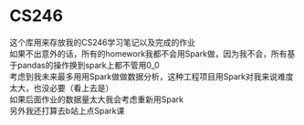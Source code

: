# CS246
这个库用来存放我的CS246学习笔记以及完成的作业  
如果不出意外的话，所有的homework我都不会用Spark做，因为我不会，所有基于pandas的操作换到spark上都不管用0_0  
考虑到我未来最多用用Spark做做数据分析，这种工程项目用Spark对我来说难度太大，也没必要（看上去是）  
如果后面作业的数据量太大我会考虑重新用Spark  
另外我还打算去b站上点Spark课  
